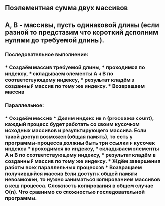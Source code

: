 <h2>Поэлементная сумма двух массивов<h2>
А, В - массивы, пусть одинаковой длины (если разной то представим что короткий дополним нулями до требуемой длины).
<h3>Последовательное выполнение:<h3>
* Создаём массив требуемой длины, 
* проходимся по индексу, 
* складываем элементы А и В по соответствующему индексу, 
* результат кладём в созданный массив по тому же индексу. 
* Возвращаем массив
<h3>Параллельное:<h3>
* Создаём массив
* Делим индекс на n (processes count), каждый процесс будет работать со своим кусочком исходных массивов и результирующего массива. 
  Если такой доступ возможен (общая память), то есть у программы-процесса должны быть три ссылки и кусочек индекса
* проходимся по индексу, 
* складываем элементы А и В по соответствующему индексу, 
* результат кладём в созданный массив по тому же индексу.
* Ждём завершения работы всех параллельных процессов
* Возвращаем получившийся массив
Если доступ к общей памяти невозможен, то нужно заниматься копированием массивов в кеш процесса. Сложность копирования в общем случае О(n). 
Что сравнимо со сложностью последовательной программы.
